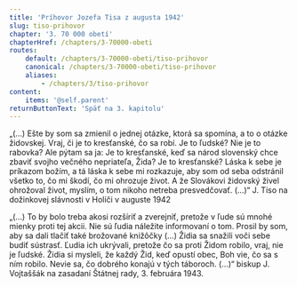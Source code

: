 ```yaml
---
title: 'Príhovor Jozefa Tisa z augusta 1942'
slug: tiso-prihovor
chapter: '3. 70 000 obetí'
chapterHref: /chapters/3-70000-obeti
routes:
    default: /chapters/3-70000-obeti/tiso-prihovor
    canonical: /chapters/3-70000-obeti/tiso-prihovor
    aliases:
        - /chapters/3/tiso-prihovor
content:
    items: '@self.parent'
returnButtonText: 'Späť na 3. kapitolu'
---
```


„(...) Ešte by som sa zmienil o jednej otázke, ktorá sa spomína, a to o otázke židovskej. Vraj, či je to kresťanské, čo sa robí. Je to ľudské? Nie je to rabovka? Ale pýtam sa ja: Je to kresťanské, keď sa národ slovenský chce zbaviť svojho večného nepriateľa, Žida? Je to kresťanské? Láska k sebe je príkazom božím, a tá láska k sebe mi rozkazuje, aby som od seba odstránil všetko to, čo mi škodí, čo mi ohrozuje život. A že Slovákovi židovský živel ohrožoval život, myslím, o tom nikoho netreba presvedčovať. (...)“ 
J. Tiso na dožinkovej slávnosti v Holíči v auguste 1942 

„(...) To by bolo treba akosi rozšíriť a zverejniť, pretože v ľude sú mnohé mienky proti tej akcii. Nie sú ľudia náležite informovaní o tom. Prosil by som, aby sa dali tlačiť také brožované knižôčky (...) Židia sa snažili voči sebe budiť sústrasť. Ľudia ich ukrývali, pretože čo sa proti Židom robilo, vraj, nie je ľudské. Židia si mysleli, že každý Žid, keď opustí obec, Boh vie, čo sa s ním robilo. Nevie sa, čo dobrého konajú v tých táboroch. (...)“
biskup J. Vojtaššák na zasadaní Štátnej rady, 3. februára 1943. 
